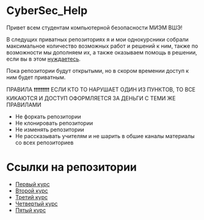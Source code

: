 # CyberSec_Help
Привет всем студентам компьютерной безопасности МИЭМ ВШЭ!

В следущих приватных репозиториях я и мои однокурсники собрали максимальное количество возможных работ и решений к ним, также по возможности мы дополняем их, а также оказываем помощь в решении, если вы в этом [нуждаетесь](https://vk.com/hsecshelper).

Пока репозитории будут открытыми, но в скором времении доступ к ним будет приватным.

ПРАВИЛА ❗❗❗❗❗❗❗❗❗
ЕСЛИ КТО ТО НАРУШАЕТ ОДИН ИЗ ПУНКТОВ, ТО ВСЕ КИКАЮТСЯ И ДОСТУП ОФОРМЛЯЕТСЯ ЗА ДЕНЬГИ С ТЕМИ ЖЕ ПРАВИЛАМИ
* Не форкать репозитории
* Не клонировать репозитории
* Не изменять репозитории
* Не рассказывать учителям и не шарить в обшие каналы материалы со всех репозиториев
# Ссылки на репозитории
* [Первый курс](https://github.com/surik316/First_Course)
* [Второй курс](https://github.com/surik316/Second_Course)
* [Третий курс](https://github.com/surik316/Third_Course)
* [Четвертый курс](https://github.com/surik316/Fourth_Course)
* [Пятый курс](https://github.com/surik316/Fifth_Course)
